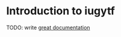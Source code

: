 # Introduction to iugytf

TODO: write [great documentation](http://jacobian.org/writing/what-to-write/)
